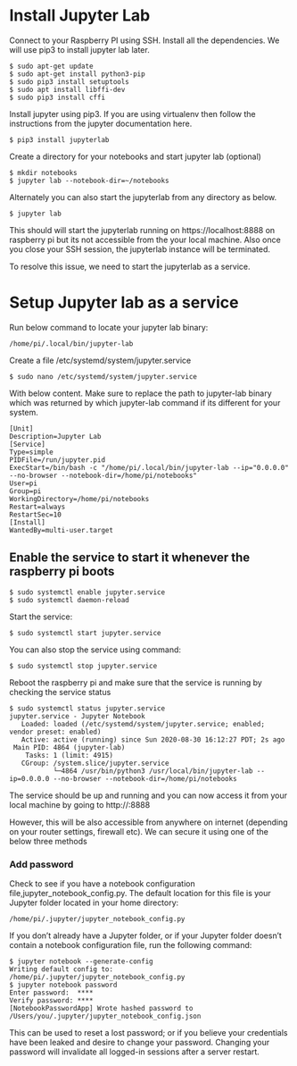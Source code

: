 # Install Jupyter Lab
Connect to your Raspberry PI using SSH. Install all the dependencies. We will use pip3 to install jupyter lab later.
```
$ sudo apt-get update
$ sudo apt-get install python3-pip
$ sudo pip3 install setuptools
$ sudo apt install libffi-dev
$ sudo pip3 install cffi
```
Install jupyter using pip3. If you are using virtualenv then follow the instructions from the jupyter documentation here.

```
$ pip3 install jupyterlab
```
Create a directory for your notebooks and start jupyter lab (optional)
```
$ mkdir notebooks
$ jupyter lab --notebook-dir=~/notebooks
```
Alternately you can also start the jupyterlab from any directory as below.
```
$ jupyter lab
```
This should will start the jupyterlab running on https://localhost:8888 on raspberry pi but its not accessible from the your local machine. Also once you close your SSH session, the jupyterlab instance will be terminated.

To resolve this issue, we need to start the jupyterlab as a service.

# Setup Jupyter lab as a service
Run below command to locate your jupyter lab binary:

```$ which jupyter-lab
/home/pi/.local/bin/jupyter-lab
```
Create a file /etc/systemd/system/jupyter.service
```
$ sudo nano /etc/systemd/system/jupyter.service
```
With below content. Make sure to replace the path to jupyter-lab binary which was returned by which jupyter-lab command if its different for your system.

```
[Unit]
Description=Jupyter Lab
[Service]
Type=simple
PIDFile=/run/jupyter.pid
ExecStart=/bin/bash -c "/home/pi/.local/bin/jupyter-lab --ip="0.0.0.0" --no-browser --notebook-dir=/home/pi/notebooks"
User=pi
Group=pi
WorkingDirectory=/home/pi/notebooks
Restart=always
RestartSec=10
[Install]
WantedBy=multi-user.target
```

## Enable the service to start it whenever the raspberry pi boots
```
$ sudo systemctl enable jupyter.service
$ sudo systemctl daemon-reload
```
Start the service:
```
$ sudo systemctl start jupyter.service
```
You can also stop the service using command:
```
$ sudo systemctl stop jupyter.service
```

Reboot the raspberry pi and make sure that the service is running by checking the service status
```
$ sudo systemctl status jupyter.service
jupyter.service - Jupyter Notebook
   Loaded: loaded (/etc/systemd/system/jupyter.service; enabled; vendor preset: enabled)
   Active: active (running) since Sun 2020-08-30 16:12:27 PDT; 2s ago
 Main PID: 4864 (jupyter-lab)
    Tasks: 1 (limit: 4915)
   CGroup: /system.slice/jupyter.service
           └─4864 /usr/bin/python3 /usr/local/bin/jupyter-lab --ip=0.0.0.0 --no-browser --notebook-dir=/home/pi/notebooks
```

The service should be up and running and you can now access it from your local machine by going to http://<rpi ip address>:8888


However, this will be also accessible from anywhere on internet (depending on your router settings, firewall etc). We can secure it using one of the below three methods

### Add password
Check to see if you have a notebook configuration file,jupyter_notebook_config.py. The default location for this file is your Jupyter folder located in your home directory:

```
/home/pi/.jupyter/jupyter_notebook_config.py
```
If you don’t already have a Jupyter folder, or if your Jupyter folder doesn’t contain a notebook configuration file, run the following command:

```
$ jupyter notebook --generate-config
Writing default config to: /home/pi/.jupyter/jupyter_notebook_config.py
$ jupyter notebook password
Enter password:  ****
Verify password: ****
[NotebookPasswordApp] Wrote hashed password to /Users/you/.jupyter/jupyter_notebook_config.json
```

This can be used to reset a lost password; or if you believe your credentials have been leaked and desire to change your password. Changing your password will invalidate all logged-in sessions after a server restart.
